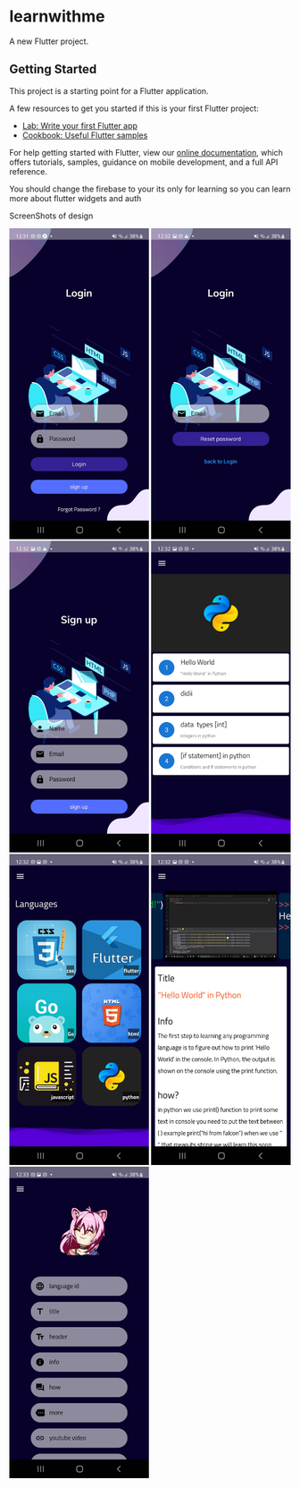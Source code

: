 # learnwithme

A new Flutter project.

## Getting Started

This project is a starting point for a Flutter application.

A few resources to get you started if this is your first Flutter project:

- [Lab: Write your first Flutter app](https://flutter.dev/docs/get-started/codelab)
- [Cookbook: Useful Flutter samples](https://flutter.dev/docs/cookbook)

For help getting started with Flutter, view our
[online documentation](https://flutter.dev/docs), which offers tutorials,
samples, guidance on mobile development, and a full API reference.



You should change the firebase to your its only for learning so you can learn  more about flutter widgets and auth



ScreenShots of design

<img src="./assets/img/Screenshot_20220320-003154.jpg" width="250" />

<img src="./assets/img/Screenshot_20220320-003220.jpg" width="250" />

<img src="./assets/img/Screenshot_20220320-003216.jpg" width="250" />

<img src="./assets/img/Screenshot_20220320-003249.jpg" width="250" />

<img src="./assets/img/Screenshot_20220320-003245.jpg" width="250" />

<img src="./assets/img/Screenshot_20220320-003257.jpg" width="250" />

<img src="./assets/img/Screenshot_20220320-003319.jpg" width="250" />

